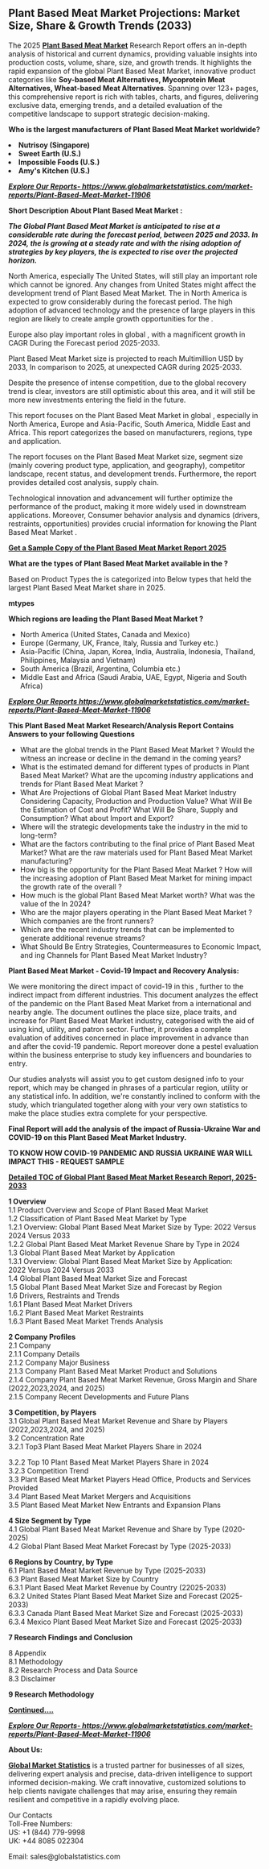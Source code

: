 <h2>Plant Based Meat Market Projections: Market Size, Share & Growth Trends (2033)</h2><p>The 2025 <strong><a href="https://www.globalmarketstatistics.com/market-reports/Plant-Based-Meat-Market-11906">Plant Based Meat Market</a></strong> Research Report offers an in-depth analysis of historical and current dynamics, providing valuable insights into production costs, volume, share, size, and growth trends. It highlights the rapid expansion of the global Plant Based Meat Market, innovative product categories like <strong>Soy-based Meat Alternatives, Mycoprotein Meat Alternatives, Wheat-based Meat Alternatives</strong>. Spanning over 123+ pages, this comprehensive report is rich with tables, charts, and figures, delivering exclusive data, emerging trends, and a detailed evaluation of the competitive landscape to support strategic decision-making.</p><p><strong>Who is the largest manufacturers of Plant Based Meat Market worldwide?</strong></p><p><strong><li>Nutrisoy (Singapore)<li>Sweet Earth (U.S.)<li>Impossible Foods (U.S.)<li>Amy's Kitchen (U.S.)</strong></p><p><strong><em><a href="https://www.globalmarketstatistics.com/market-reports/Plant-Based-Meat-Market-11906">Explore Our Reports-&nbsp;https://www.globalmarketstatistics.com/market-reports/Plant-Based-Meat-Market-11906</a></em></strong></p><p><strong>Short Description About Plant Based Meat Market :</strong></p><p><strong><em>The Global Plant Based Meat Market is anticipated to rise at a considerable rate during the forecast period, between 2025 and 2033. In 2024, the is growing at a steady rate and with the rising adoption of strategies by key players, the is expected to rise over the projected horizon.</em></strong></p><p>North America, especially The United States, will still play an important role which cannot be ignored. Any changes from United States might affect the development trend of Plant Based Meat Market. The in North America is expected to grow considerably during the forecast period. The high adoption of advanced technology and the presence of large players in this region are likely to create ample growth opportunities for the .</p><p>Europe also play important roles in global , with a magnificent growth in CAGR During the Forecast period 2025-2033.</p><p>Plant Based Meat Market size is projected to reach Multimillion USD by 2033, In comparison to 2025, at unexpected CAGR during 2025-2033.</p><p>Despite the presence of intense competition, due to the global recovery trend is clear, investors are still optimistic about this area, and it will still be more new investments entering the field in the future.</p><p>This report focuses on the Plant Based Meat Market in global , especially in North America, Europe and Asia-Pacific, South America, Middle East and Africa. This report categorizes the based on manufacturers, regions, type and application.</p><p>The report focuses on the Plant Based Meat Market size, segment size (mainly covering product type, application, and geography), competitor landscape, recent status, and development trends. Furthermore, the report provides detailed cost analysis, supply chain.</p><p>Technological innovation and advancement will further optimize the performance of the product, making it more widely used in downstream applications. Moreover, Consumer behavior analysis and dynamics (drivers, restraints, opportunities) provides crucial information for knowing the Plant Based Meat Market .</p><p><strong><a href="https://www.globalmarketstatistics.com/market-reports/Plant-Based-Meat-Market-11906">Get a Sample Copy of the Plant Based Meat Market Report 2025</a></strong></p><p><strong>What are the types of Plant Based Meat Market available in the ?</strong></p><p>Based on Product Types the is categorized into Below types that held the largest Plant Based Meat Market share in 2025.</p><p><strong>mtypes</strong></p><p><strong>Which regions are leading the Plant Based Meat Market ?</strong></p><ul><li>North America (United States, Canada and Mexico)</li><li>Europe (Germany, UK, France, Italy, Russia and Turkey etc.)</li><li>Asia-Pacific (China, Japan, Korea, India, Australia, Indonesia, Thailand, Philippines, Malaysia and Vietnam)</li><li>South America (Brazil, Argentina, Columbia etc.)</li><li>Middle East and Africa (Saudi Arabia, UAE, Egypt, Nigeria and South Africa)</li></ul><p><strong><em><a href="https://www.globalmarketstatistics.com/market-reports/Plant-Based-Meat-Market-11906">Explore Our Reports https://www.globalmarketstatistics.com/market-reports/Plant-Based-Meat-Market-11906</a></em></strong></p><p><strong>This Plant Based Meat Market Research/Analysis Report Contains Answers to your following Questions</strong></p><ul><li>What are the global trends in the Plant Based Meat Market ? Would the witness an increase or decline in the demand in the coming years?</li><li>What is the estimated demand for different types of products in Plant Based Meat Market? What are the upcoming industry applications and trends for Plant Based Meat Market ?</li><li>What Are Projections of Global Plant Based Meat Market Industry Considering Capacity, Production and Production Value? What Will Be the Estimation of Cost and Profit? What Will Be Share, Supply and Consumption? What about Import and Export?</li><li>Where will the strategic developments take the industry in the mid to long-term?</li><li>What are the factors contributing to the final price of Plant Based Meat Market? What are the raw materials used for Plant Based Meat Market manufacturing?</li><li>How big is the opportunity for the Plant Based Meat Market ? How will the increasing adoption of Plant Based Meat Market for mining impact the growth rate of the overall ?</li><li>How much is the global Plant Based Meat Market worth? What was the value of the In 2024?</li><li>Who are the major players operating in the Plant Based Meat Market ? Which companies are the front runners?</li><li>Which are the recent industry trends that can be implemented to generate additional revenue streams?</li><li>What Should Be Entry Strategies, Countermeasures to Economic Impact, and ing Channels for Plant Based Meat Market Industry?</li></ul><p><strong>Plant Based Meat Market - Covid-19 Impact and Recovery Analysis:</strong></p><p>We were monitoring the direct impact of covid-19 in this , further to the indirect impact from different industries. This document analyzes the effect of the pandemic on the Plant Based Meat Market from a international and nearby angle. The document outlines the place size, place traits, and increase for Plant Based Meat Market industry, categorised with the aid of using kind, utility, and patron sector. Further, it provides a complete evaluation of additives concerned in place improvement in advance than and after the covid-19 pandemic. Report moreover done a pestel evaluation within the business enterprise to study key influencers and boundaries to entry.</p><p>Our studies analysts will assist you to get custom designed info to your report, which may be changed in phrases of a particular region, utility or any statistical info. In addition, we're constantly inclined to conform with the study, which triangulated together along with your very own statistics to make the place studies extra complete for your perspective.</p><p><strong>Final Report will add the analysis of the impact of Russia-Ukraine War and COVID-19 on this Plant Based Meat Market Industry.</strong></p><p><strong>TO KNOW HOW COVID-19 PANDEMIC AND RUSSIA UKRAINE WAR WILL IMPACT THIS - REQUEST SAMPLE</strong></p><p><strong><a href="https://www.globalmarketstatistics.com/market-reports/Plant-Based-Meat-Market-11906">Detailed TOC of Global Plant Based Meat Market Research Report, 2025-2033</a></strong></p><p><strong>1 Overview</strong><br /> 1.1 Product Overview and Scope of Plant Based Meat Market<br /> 1.2 Classification of Plant Based Meat Market by Type<br /> 1.2.1 Overview: Global Plant Based Meat Market Size by Type: 2022 Versus 2024 Versus 2033<br /> 1.2.2 Global Plant Based Meat Market Revenue Share by Type in 2024<br /> 1.3 Global Plant Based Meat Market by Application<br /> 1.3.1 Overview: Global Plant Based Meat Market Size by Application: 2022&nbsp;Versus 2024 Versus 2033<br /> 1.4 Global Plant Based Meat Market Size and Forecast<br /> 1.5 Global Plant Based Meat Market Size and Forecast by Region<br /> 1.6 Drivers, Restraints and Trends<br /> 1.6.1 Plant Based Meat Market Drivers<br /> 1.6.2 Plant Based Meat Market Restraints<br /> 1.6.3 Plant Based Meat Market Trends Analysis</p><p><strong>2 Company Profiles</strong><br /> 2.1 Company<br /> 2.1.1 Company Details<br /> 2.1.2 Company Major Business<br /> 2.1.3 Company Plant Based Meat Market Product and Solutions<br /> 2.1.4 Company Plant Based Meat Market Revenue, Gross Margin and Share (2022,2023,2024, and 2025)<br /> 2.1.5 Company Recent Developments and Future Plans</p><p><strong>3 Competition, by Players</strong><br /> 3.1 Global Plant Based Meat Market Revenue and Share by Players (2022,2023,2024, and 2025)<br /> 3.2 Concentration Rate<br /> 3.2.1 Top3 Plant Based Meat Market Players Share in 2024</p><p>3.2.2 Top 10 Plant Based Meat Market Players Share in 2024<br /> 3.2.3 Competition Trend<br /> 3.3 Plant Based Meat Market Players Head Office, Products and Services Provided<br /> 3.4 Plant Based Meat Market Mergers and Acquisitions<br /> 3.5 Plant Based Meat Market New Entrants and Expansion Plans</p><p><strong>4 Size Segment by Type</strong><br /> 4.1 Global Plant Based Meat Market Revenue and Share by Type (2020-2025)<br /> 4.2 Global Plant Based Meat Market Forecast by Type (2025-2033)</p><p><strong>6 Regions by Country, by Type</strong><br /> 6.1 Plant Based Meat Market Revenue by Type (2025-2033)<br /> 6.3 Plant Based Meat Market Size by Country<br /> 6.3.1 Plant Based Meat Market Revenue by Country (22025-2033)<br /> 6.3.2 United States Plant Based Meat Market Size and Forecast (2025-2033)<br /> 6.3.3 Canada Plant Based Meat Market Size and Forecast (2025-2033)<br /> 6.3.4 Mexico Plant Based Meat Market Size and Forecast (2025-2033)</p><p><strong>7 Research Findings and Conclusion</strong></p><p>8 Appendix<br /> 8.1 Methodology<br /> 8.2 Research Process and Data Source<br /> 8.3 Disclaimer</p><p><strong>9 Research Methodology</strong></p><p><strong><a href="https://www.globalmarketstatistics.com/market-reports/Plant-Based-Meat-Market-11906">Continued&hellip;.</a></strong></p><p><strong><em><a href="https://www.globalmarketstatistics.com/market-reports/Plant-Based-Meat-Market-11906">Explore Our Reports-&nbsp;https://www.globalmarketstatistics.com/market-reports/Plant-Based-Meat-Market-11906</a></em></strong></p><p><strong>About Us:</strong></p><p><strong><a href="https://www.globalmarketstatistics.com/">Global Market Statistics</a></strong> is a trusted partner for businesses of all sizes, delivering expert analysis and precise, data-driven intelligence to support informed decision-making. We craft innovative, customized solutions to help clients navigate challenges that may arise, ensuring they remain resilient and competitive in a rapidly evolving place.</p><p>Our Contacts<br /> Toll-Free Numbers:<br /> US: +1 (844) 779-9998<br /> UK: +44 8085 022304</p><p>Email: sales@globalstatistics.com</p>

